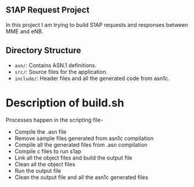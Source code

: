 ## S1AP Request Project

In this project I am trying to build S1AP requests and responses between MME and eNB.

## Directory Structure
- `asn/`: Contains ASN.1 definitions.
- `src/`: Source files for the application.
- `include/`: Header files and all the generated code from asn1c.


# Description of build.sh
Processes happen in the scripting file-
- Compile the .asn file
- Remove sample files generated from asn1c compilation
- Compile all the generated files from .asn compilation
- Compile c files to run s1ap
- Link all the object files and build the output file
- Clean all the object files
- Run the output file
- Clean the output file and all the asn1c generated files

